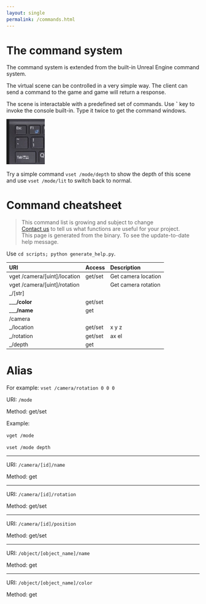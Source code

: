 ```yaml
---
layout: single
permalink: /commands.html
---
```



# The command system
<!-- Better help system -->

The command system is extended from the built-in Unreal Engine command system.

The virtual scene can be controlled in a very simple way. The client can send a command to the game and game will return a response.

The scene is interactable with a predefined set of commands. Use **`** key to invoke the console built-in. Type it twice to get the command windows.

<img src="images/keyboard.png" width="100" alt="Key to invoke console">

Try a simple command `vset /mode/depth` to show the depth of this scene and use `vset /mode/lit` to switch back to normal.

# Command cheatsheet

<blockquote class='bg-warning'>
  This command list is growing and subject to change<br>
  <a href='contact.html'>Contact us</a> to tell us what functions are useful for your project.<br>
  This page is generated from the binary. To see the update-to-date help message.
</blockquote>


Use `cd scripts; python generate_help.py`.

<!-- how to generate a tree -->

| URI                                          | Access  | Description         |
|:---------------------------------------------|:--------|:--------------------|
| vget /camera/[uint]/location                 | get/set | Get camera location |
| vget /camera/[uint]/rotation                 |         | Get camera rotation |
| _/[str]                                      |         |                     |
| ___<b title="/object/[str]/color">/color</b> | get/set |                     |
| ___<b title="/object[str]/name">/name</b>    | get     |                     |
| /camera                                      |         |                     |
| _/location                                   | get/set | x y z               |
| _/rotation                                   | get/set | ax el               |
| _/depth                                      | get     |                     |

# Alias

For example: `vset /camera/rotation 0 0 0`

URI: `/mode`

Method: get/set

Example:

`vget /mode`

`vset /mode depth`

---
URI: `/camera/[id]/name`

Method: get

---
URI: `/camera/[id]/rotation`

Method: get/set

---
URI: `/camera/[id]/position`

Method: get/set

---
URI: `/object/[object_name]/name`

Method: get

---
URI: `/object/[object_name]/color`

Method: get
